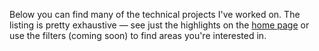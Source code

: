 Below you can find many of the technical projects I've worked on.
The listing is pretty exhaustive &mdash; see just the highlights on the [home page](/) or use the filters (coming soon) to find areas you're interested in.
